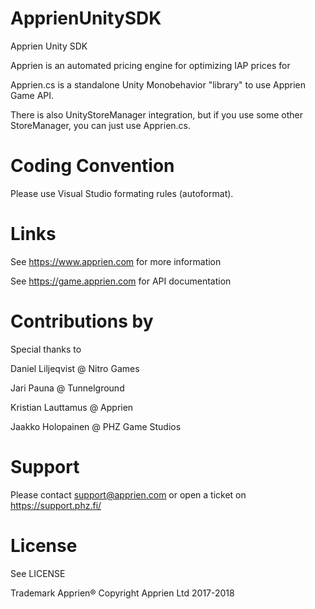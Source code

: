 # ApprienUnitySDK
Apprien Unity SDK

Apprien is an automated pricing engine for optimizing IAP prices for 

Apprien.cs is a standalone Unity Monobehavior "library" to use Apprien Game API.

There is also UnityStoreManager integration, but if you use some other StoreManager, you can just use Apprien.cs.

# Coding Convention

Please use Visual Studio formating rules (autoformat).

# Links

See https://www.apprien.com for more information

See https://game.apprien.com for API documentation

# Contributions by

Special thanks to

Daniel Liljeqvist @ Nitro Games

Jari Pauna @ Tunnelground

Kristian Lauttamus @ Apprien

Jaakko Holopainen @ PHZ Game Studios

# Support
Please contact support@apprien.com or open a ticket on https://support.phz.fi/

# License
See LICENSE


Trademark Apprien®
Copyright Apprien Ltd 2017-2018

